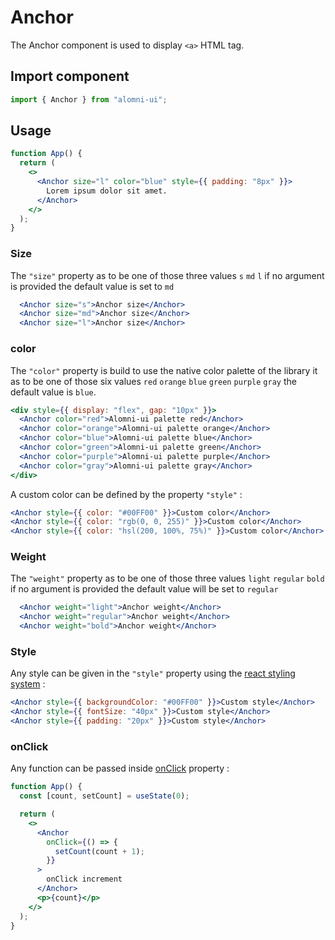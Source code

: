 # Anchor

The Anchor component is used to display `<a>` HTML tag.

## Import component

```jsx
import { Anchor } from "alomni-ui";
```

## Usage

```jsx
function App() {
  return (
    <>
      <Anchor size="l" color="blue" style={{ padding: "8px" }}>
        Lorem ipsum dolor sit amet.
      </Anchor>
    </>
  );
}
```

### Size

The `"size"` property as to be one of those three values `s` `md` `l` if no argument is provided the default value is set to `md`

```jsx
  <Anchor size="s">Anchor size</Anchor>
  <Anchor size="md">Anchor size</Anchor>
  <Anchor size="l">Anchor size</Anchor>
```

### color

The `"color"` property is build to use the native color palette of the library it as to be one of those six values `red` `orange` `blue` `green` `purple` `gray` the default value is `blue`.

```jsx
<div style={{ display: "flex", gap: "10px" }}>
  <Anchor color="red">Alomni-ui palette red</Anchor>
  <Anchor color="orange">Alomni-ui palette orange</Anchor>
  <Anchor color="blue">Alomni-ui palette blue</Anchor>
  <Anchor color="green">Alomni-ui palette green</Anchor>
  <Anchor color="purple">Alomni-ui palette purple</Anchor>
  <Anchor color="gray">Alomni-ui palette gray</Anchor>
</div>
```

A custom color can be defined by the property `"style"` :

```jsx
<Anchor style={{ color: "#00FF00" }}>Custom color</Anchor>
<Anchor style={{ color: "rgb(0, 0, 255)" }}>Custom color</Anchor>
<Anchor style={{ color: "hsl(200, 100%, 75%)" }}>Custom color</Anchor>
```

### Weight

The `"weight"` property as to be one of those three values `light` `regular` `bold` if no argument is provided the default value will be set to `regular`

```jsx
  <Anchor weight="light">Anchor weight</Anchor>
  <Anchor weight="regular">Anchor weight</Anchor>
  <Anchor weight="bold">Anchor weight</Anchor>
```

### Style

Any style can be given in the `"style"` property using the [react styling system](https://www.w3schools.com/react/react_css.asp) :

```jsx
<Anchor style={{ backgroundColor: "#00FF00" }}>Custom style</Anchor>
<Anchor style={{ fontSize: "40px" }}>Custom style</Anchor>
<Anchor style={{ padding: "20px" }}>Custom style</Anchor>
```

### onClick

Any function can be passed inside [onClick](https://reactjs.org/docs/handling-events.html) property :

```jsx
function App() {
  const [count, setCount] = useState(0);

  return (
    <>
      <Anchor
        onClick={() => {
          setCount(count + 1);
        }}
      >
        onClick increment
      </Anchor>
      <p>{count}</p>
    </>
  );
}
```